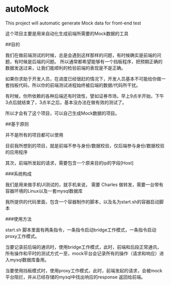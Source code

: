 # autoMock

This project will automatic generate Mock data for front-end test

这个项目主要是用来自动化生成前端所需要的Mock数据的工具

##目的

我们在做前端测试的时候，总是会遇到这样那样的问题，有时候确实是前端的问题，有时候是后端的问题。 所以通常都希望能够有一个挡板程序，把预期正确的数据发送过来，让我们能顺利的检验前端的表现是不是正确。

如果你求助于开发人员，在进度已经很赶的情况下，开发人员基本不可能给你做一套挡板代码，所以你的前端测试进程始终被后端的数据/代码所干扰。

有时候，你所依赖的各种后端还有时效性，譬如证券市场，早上9点半开始，下午3点后就结束了，3点半之后，基本没办法在做有效的测试了。

所以才会有了这个项目，可以自己生成Mock数据的项目。

##基于原则

并不是所有的项目都可以使用

目前我所想到的项目，就是前端不参与身份/数据校验，仅后端参与身份/数据校验的应用程序

其次，前端所发起的请求，需要包含一个原来目的ip的字段[Host]


###系统构成

我们是用来做手机UI测试的，就手机来说， 需要 Charles 做转发，需要一台带有容器环境的Linux以及一套mysql数据库

我所提供的代码里面，包含一个容器制作的脚本，以及名为start.sh的容器启动脚本

###使用方法

start.sh 脚本里面有两条指令，一条指令启动bridge工作模式，一条指令启动proxy工作模式。

当要记录前后端的通讯时，使用bridge工作模式，此时，前端和后段正常通讯，所有操作和平时的测试方式一至，mock平台会记录所有的操作（请求和响应）进入mysql数据库备用。

当要使用挡板模式时，使用proxy工作模式，此时，前端发起的请求，会被mock平台阻拦，并从已经存储的mysql中找出响应的response 返回给前端。





